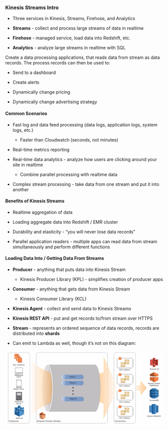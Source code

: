 ### Kinesis Streams Intro

* Three services in Kinesis, Streams, Firehose, and Analytics

* **Streams** - collect and process large streams of data in realtime

* **Firehose** - managed service, load data into Redshift, etc.

* **Analytics** - analyze large streams in realtime with SQL

Create a data processing applications, that reads data from stream as data records.  The process records can then be used to:

* Send to a dashboard

* Create alerts

* Dynamically change pricing

* Dynamically change advertising strategy

#### Common Scenarios

* Fast log and data feed processing (data logs, application logs, system logs, etc.) 

    * Faster than Cloudwatch (seconds, not minutes)

* Real-time metrics reporting

* Real-time data analytics - analyze how users are clicking around your site in realtime

    * Combine parallel processing with realtime data

* Complex stream processing - take data from one stream and put it into another

#### Benefits of Kinesis Streams

* Realtime aggregation of data

* Loading aggregate data into Redshift / EMR cluster

* Durability and elasticity - “you will never lose data records”

* Parallel application readers - multiple apps can read data from stream simultaneously and perform different functions

#### Loading Data Into / Getting Data From Streams

* **Producer** - anything that puts data into Kinesis Stream

    * Kinesis Producer Library (KPL) - simplifies creation of producer apps

* **Consumer** - anything that gets data from Kinesis Stream

    * Kinesis Consumer Library (KCL)

* **Kinesis Agent** - collect and send data to Kinesis Streams

* **Kinesis REST API** - put and get records to/from stream over HTTPS

* **Stream** - represents an ordered sequence of data records, records are distributed into **shards**

* Can emit to Lambda as well, though it’s not on this diagram:

![image alt text](../images/domain2_0.png)
